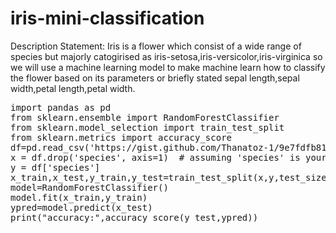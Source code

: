 # iris-mini-classification
Description Statement:
Iris is a flower which consist of a wide range of species but majorly catogirised as iris-setosa,iris-versicolor,iris-virginica so we will use a machine learning model to make machine learn how to classify the flower based on its parameters or briefly stated sepal length,sepal width,petal length,petal width.
<pre>
import pandas as pd
from sklearn.ensemble import RandomForestClassifier
from sklearn.model_selection import train_test_split
from sklearn.metrics import accuracy_score
df=pd.read_csv('https://gist.github.com/Thanatoz-1/9e7fdfb8189f0cdf5d73a494e4a6392a')
x = df.drop('species', axis=1)  # assuming 'species' is your target column
y = df['species']
x_train,x_test,y_train,y_test=train_test_split(x,y,test_size=0.2,random_state=42)
model=RandomForestClassifier()
model.fit(x_train,y_train)
ypred=model.predict(x_test)
print("accuracy:",accuracy_score(y_test,ypred))
</pre>
